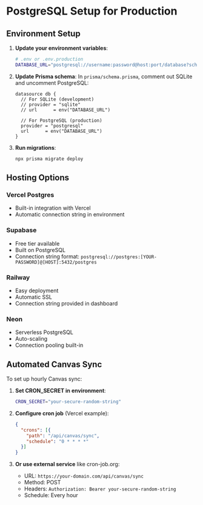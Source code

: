 # PostgreSQL Setup for Production

## Environment Setup

1. **Update your environment variables**:
   ```bash
   # .env or .env.production
   DATABASE_URL="postgresql://username:password@host:port/database?schema=public"
   ```

2. **Update Prisma schema**:
   In `prisma/schema.prisma`, comment out SQLite and uncomment PostgreSQL:
   ```prisma
   datasource db {
     // For SQLite (development)
     // provider = "sqlite"
     // url      = env("DATABASE_URL")
     
     // For PostgreSQL (production)
     provider = "postgresql"
     url      = env("DATABASE_URL")
   }
   ```

3. **Run migrations**:
   ```bash
   npx prisma migrate deploy
   ```

## Hosting Options

### Vercel Postgres
- Built-in integration with Vercel
- Automatic connection string in environment

### Supabase
- Free tier available
- Built on PostgreSQL
- Connection string format: `postgresql://postgres:[YOUR-PASSWORD]@[HOST]:5432/postgres`

### Railway
- Easy deployment
- Automatic SSL
- Connection string provided in dashboard

### Neon
- Serverless PostgreSQL
- Auto-scaling
- Connection pooling built-in

## Automated Canvas Sync

To set up hourly Canvas sync:

1. **Set CRON_SECRET in environment**:
   ```bash
   CRON_SECRET="your-secure-random-string"
   ```

2. **Configure cron job** (Vercel example):
   ```json
   {
     "crons": [{
       "path": "/api/canvas/sync",
       "schedule": "0 * * * *"
     }]
   }
   ```

3. **Or use external service** like cron-job.org:
   - URL: `https://your-domain.com/api/canvas/sync`
   - Method: POST
   - Headers: `Authorization: Bearer your-secure-random-string`
   - Schedule: Every hour

